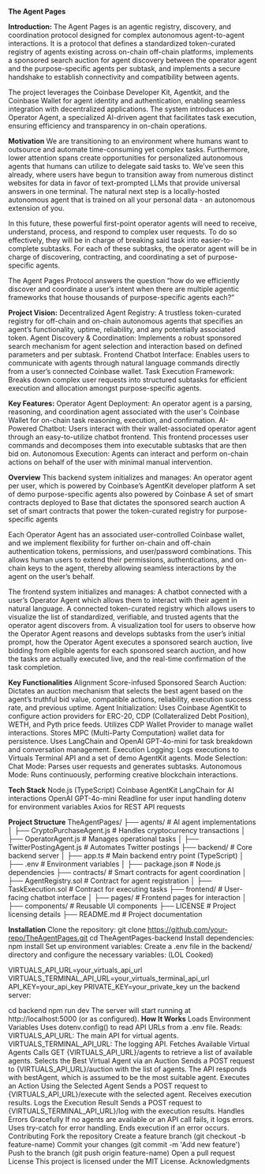 **The Agent Pages**

**Introduction:**
The Agent Pages is an agentic registry, discovery, and coordination protocol designed for complex autonomous agent-to-agent interactions. It is a protocol that defines a standardized token-curated registry of agents existing across on-chain off-chain platforms, implements a sponsored search auction for agent discovery between the operator agent and the purpose-specific agents per subtask, and  implements a secure handshake to establish connectivity and compatibility between agents.

The project leverages the Coinbase Developer Kit, Agentkit, and the Coinbase Wallet for agent identity and authentication, enabling seamless integration with decentralized applications. The system introduces an Operator Agent, a specialized AI-driven agent that facilitates task execution, ensuring efficiency and transparency in on-chain operations.

**Motivation**
We are transitioning to an environment where humans want to outsource and automate time-consuming yet complex tasks. Furthermore, lower attention spans create opportunities for personalized autonomous agents that humans can utilize to delegate said tasks to. We’ve seen this already, where users have begun to transition away from numerous distinct websites for data in favor of text-prompted LLMs that provide universal answers in one terminal. The natural next step is a locally-hosted autonomous agent that is trained on all your personal data - an autonomous extension of you. 

In this future, these powerful first-point operator agents will need to receive, understand, process, and respond to complex user requests. To do so effectively, they will be in charge of breaking said task into easier-to-complete subtasks. For each of these subtasks, the operator agent will be in charge of discovering, contracting, and coordinating a set of purpose-specific agents. 

The Agent Pages Protocol answers the question “how do we efficiently discover and coordinate a user’s intent when there are multiple agentic frameworks that house thousands of purpose-specific agents each?”

**Project Vision:**
Decentralized Agent Registry: A trustless token-curated registry for off-chain and on-chain autonomous agents that specifies an agent’s functionality, uptime, reliability, and any potentially associated token.
Agent Discovery & Coordination: Implements a robust sponsored search mechanism for agent selection and interaction based on defined parameters and per subtask.
Frontend Chatbot Interface: Enables users to communicate with agents through natural language commands directly from a user’s connected Coinbase wallet.
Task Execution Framework: Breaks down complex user requests into structured subtasks for efficient execution and allocation amongst purpose-specific agents.

**Key Features:**
Operator Agent Deployment: An operator agent is a parsing, reasoning, and coordination agent associated with the user's Coinbase Wallet for on-chain task reasoning, execution, and confirmation.
AI-Powered Chatbot: Users interact with their wallet-associated operator agent through an easy-to-utilize chatbot frontend. This frontend processes user commands and decomposes them into executable subtasks that are then bid on.
Autonomous Execution: Agents can interact and perform on-chain actions on behalf of the user with minimal manual intervention.

**Overview**
This backend system initializes and manages:
An operator agent per user, which is powered by Coinbase’s AgentKit developer platform
A set of demo purpose-specific agents also powered by Coinbase
A set of smart contracts deployed to Base that dictates the sponsored search auction
A set of smart contracts that power the token-curated registry for purpose-specific agents

Each Operator Agent has an associated user-controlled Coinbase wallet, and we implement flexibility for further on-chain and off-chain authentication tokens, permissions, and user/password combinations. This allows human users to extend their permissions, authentications, and on-chain keys to the agent, thereby allowing seamless interactions by the agent on the user’s behalf.

The frontend system initializes and manages:
A chatbot connected with a user’s Operator Agent which allows them to interact with their agent in natural language. 
A connected token-curated registry which allows users to visualize the list of standardized, verifiable, and trusted agents that the operator agent discovers from.
A visualization tool for users to observe how the Operator Agent reasons and develops subtasks from the user’s initial prompt, how the Operator Agent executes a sponsored search auction, live bidding from eligible agents for each sponsored search auction, and how the tasks are actually executed live, and the real-time confirmation of the task completion.

**Key Functionalities**
Alignment Score-infused Sponsored Search Auction:
Dictates an auction mechanism that selects the best agent based on the agent’s truthful bid value, compatible actions, reliability, execution success rate, and previous uptime.
Agent Initialization:
Uses Coinbase AgentKit to configure action providers for ERC-20, CDP (Collateralized Debt Position), WETH, and Pyth price feeds.
Utilizes CDP Wallet Provider to manage wallet interactions.
Stores MPC (Multi-Party Computation) wallet data for persistence.
Uses LangChain and OpenAI GPT-4o-mini for task breakdown and conversation management.
Execution Logging: Logs executions to Virtuals Terminal API and a set of demo AgentKit agents.
Mode Selection:
Chat Mode: Parses user requests and generates subtasks.
Autonomous Mode: Runs continuously, performing creative blockchain interactions.

**Tech Stack**
Node.js (TypeScript)
Coinbase AgentKit
LangChain for AI interactions
OpenAI GPT-4o-mini
Readline for user input handling
dotenv for environment variables
Axios for REST API requests

**Project Structure**
TheAgentPages/
├── agents/                  # AI agent implementations
│   ├── CryptoPurchaseAgent.js  # Handles cryptocurrency transactions
│   ├── OperatorAgent.js        # Manages operational tasks
│   ├── TwitterPostingAgent.js  # Automates Twitter postings
├── backend/                 # Core backend server
│   ├── app.ts               # Main backend entry point (TypeScript)
│   ├── .env                 # Environment variables
│   ├── package.json         # Node.js dependencies
├── contracts/               # Smart contracts for agent coordination
│   ├── AgentRegistry.sol     # Contract for agent registration
│   ├── TaskExecution.sol     # Contract for executing tasks
├── frontend/                # User-facing chatbot interface
│   ├── pages/               # Frontend pages for interaction
│   ├── components/          # Reusable UI components
├── LICENSE                  # Project licensing details
├── README.md                # Project documentation

**Installation**
Clone the repository:
   git clone https://github.com/your-repo/TheAgentPages.git
   cd TheAgentPages-backend
Install dependencies:
npm install
Set up environment variables: Create a .env file in the backend/ directory and configure the necessary variables: (LOL Cooked)

VIRTUALS_API_URL=your_virtuals_api_url
VIRTUALS_TERMINAL_API_URL=your_virtuals_terminal_api_url
API_KEY=your_api_key
PRIVATE_KEY=your_private_key
un the backend server:

cd backend
npm run dev
The server will start running at http://localhost:5000 (or as configured).
**How It Works**
Loads Environment Variables
Uses dotenv.config() to read API URLs from a .env file.
Reads:
VIRTUALS_API_URL: The main API for virtual agents.
VIRTUALS_TERMINAL_API_URL: The logging API.
Fetches Available Virtual Agents
Calls GET {VIRTUALS_API_URL}/agents to retrieve a list of available agents.
Selects the Best Virtual Agent via an Auction
Sends a POST request to {VIRTUALS_API_URL}/auction with the list of agents.
The API responds with bestAgent, which is assumed to be the most suitable agent.
Executes an Action Using the Selected Agent
Sends a POST request to {VIRTUALS_API_URL}/execute with the selected agent.
Receives execution results.
Logs the Execution Result
Sends a POST request to {VIRTUALS_TERMINAL_API_URL}/log with the execution results.
Handles Errors Gracefully
If no agents are available or an API call fails, it logs errors.
Uses try-catch for error handling.
Ends execution if an error occurs.
Contributing
Fork the repository
Create a feature branch (git checkout -b feature-name)
Commit your changes (git commit -m 'Add new feature')
Push to the branch (git push origin feature-name)
Open a pull request
License
This project is licensed under the MIT License.
Acknowledgments

